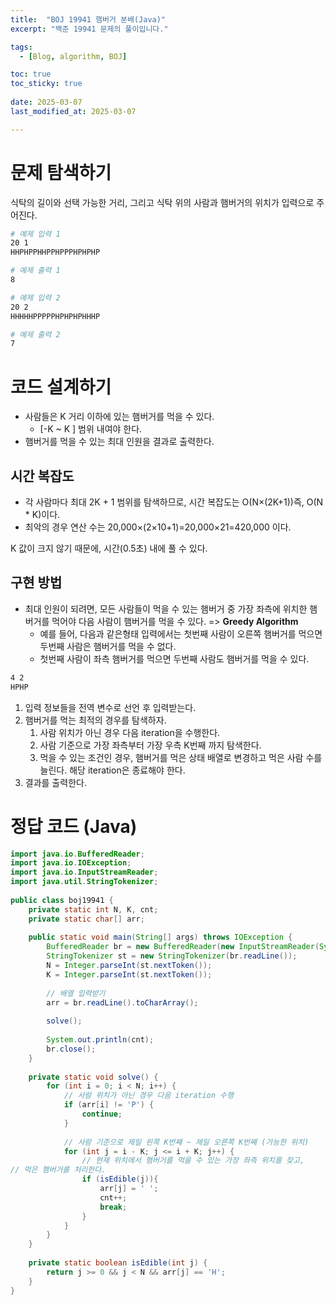 ```yaml
---
title:  "BOJ 19941 햄버거 분배(Java)"
excerpt: "백준 19941 문제의 풀이입니다."

tags:
  - [Blog, algorithm, BOJ]

toc: true
toc_sticky: true
 
date: 2025-03-07
last_modified_at: 2025-03-07

---
```


# 문제 탐색하기

식탁의 길이와 선택 가능한 거리, 그리고 식탁 위의 사람과 햄버거의 위치가 입력으로 주어진다.


```bash
# 예제 입력 1
20 1
HHPHPPHHPPHPPPHPHPHP

# 예제 출력 1
8
```

```bash
# 예제 입력 2
20 2
HHHHHPPPPPHPHPHPHHHP

# 예제 출력 2
7
```

# 코드 설계하기

- 사람들은 K 거리 이하에 있는 햄버거를 먹을 수 있다.
	- \[-K ~ K ] 범위 내여야 한다.
- 햄버거를 먹을 수 있는 최대 인원을 결과로 출력한다.

## 시간 복잡도

- 각 사람마다 최대 2K + 1 범위를 탐색하므로, 시간 복잡도는 O(N×(2K+1))즉, O(N * K)이다.
- 최악의 경우 연산 수는 20,000×(2×10+1)=20,000×21=420,000 이다.

K 값이 크지 않기 때문에, 시간(0.5초) 내에 풀 수 있다.

## 구현 방법

- 최대 인원이 되려면, 모든 사람들이 먹을 수 있는 햄버거 중 가장 좌측에 위치한 햄버거를 먹어야 다음 사람이 햄버거를 먹을 수 있다. => **Greedy Algorithm**
	- 예를 들어, 다음과 같은형태 입력에서는 첫번째 사람이 오른쪽 햄버거를 먹으면 두번째 사람은 햄버거를 먹을 수 없다.
	- 첫번째 사람이 좌측 햄버거를 먹으면 두번째 사람도 햄버거를 먹을 수 있다.

```bash
4 2
HPHP
```

1. 입력 정보들을 전역 변수로 선언 후 입력받는다.
2. 햄버거를 먹는 최적의 경우를 탐색하자.
	1. 사람 위치가 아닌 경우 다음 iteration을 수행한다.
	2. 사람  기준으로 가장 좌측부터 가장 우측 K번째 까지 탐색한다.
	3. 먹을 수 있는 조건인 경우, 햄버거를 먹은 상태 배열로 변경하고 먹은 사람 수를 늘린다. 해당 iteration은 종료해야 한다.
3. 결과를 출력한다.


# 정답 코드 (Java)

```java
import java.io.BufferedReader;  
import java.io.IOException;  
import java.io.InputStreamReader;  
import java.util.StringTokenizer;  
  
public class boj19941 {  
    private static int N, K, cnt;  
    private static char[] arr;  
  
    public static void main(String[] args) throws IOException {  
        BufferedReader br = new BufferedReader(new InputStreamReader(System.in));  
        StringTokenizer st = new StringTokenizer(br.readLine());  
        N = Integer.parseInt(st.nextToken());  
        K = Integer.parseInt(st.nextToken());  
  
        // 배열 입력받기  
        arr = br.readLine().toCharArray();  
  
        solve();  
  
        System.out.println(cnt);  
        br.close();
    }  
  
    private static void solve() {  
        for (int i = 0; i < N; i++) {  
            // 사람 위치가 아닌 경우 다음 iteration 수행
            if (arr[i] != 'P') {  
                continue;  
            }  
  
            // 사람 기준으로 제일 왼쪽 K번째 ~ 제일 오른쪽 K번째 (가능한 위치)  
            for (int j = i - K; j <= i + K; j++) {  
                // 현재 위치에서 햄버거를 먹을 수 있는 가장 좌측 위치를 찾고,   
// 먹은 햄버거를 처리한다.  
                if (isEdible(j)){  
                    arr[j] = ' ';  
                    cnt++;  
                    break;  
                }  
            }  
        }  
    }  
  
    private static boolean isEdible(int j) {  
        return j >= 0 && j < N && arr[j] == 'H';  
    }  
}
```

